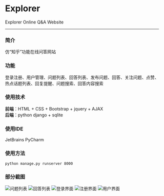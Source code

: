 # Explorer
Explorer Online Q&amp;A Website
- - -
### 简介
仿“知乎”功能在线问答网站
### 功能
登录注册、用户管理、问题列表、回答列表、发布问题、回答、关注问题、点赞、热点话题列表、回复提醒、问题搜索、回答内容搜索
### 使用技术
**前端**：HTML + CSS + Bootstrap + jquery + AJAX     <br />
**后端**：python django + sqlite
### 使用IDE
JetBrains PyCharm
### 使用方法
```python manage.py runserver 8000```
### 部分截图
![问题列表](https://github.com/XutongLi/Explorer/blob/master/screenshot/ques.PNG)
![回答列表](https://github.com/XutongLi/Explorer/blob/master/screenshot/ans.PNG)
![登录界面](https://github.com/XutongLi/Explorer/blob/master/screenshot/login.PNG)
![注册界面](https://github.com/XutongLi/Explorer/blob/master/screenshot/regi.PNG)
![用户界面](https://github.com/XutongLi/Explorer/blob/master/screenshot/user.PNG)
